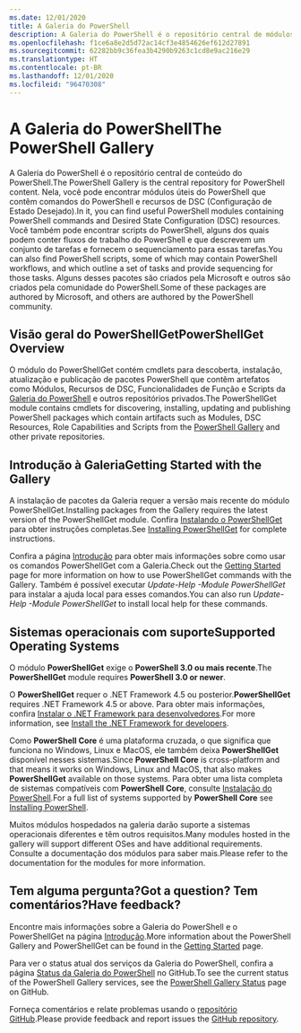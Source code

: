 ```yaml
---
ms.date: 12/01/2020
title: A Galeria do PowerShell
description: A Galeria do PowerShell é o repositório central de módulos do PowerShell, scripts e recursos de DSC.
ms.openlocfilehash: f1ce6a8e2d5d72ac14cf3e4854626ef612d27891
ms.sourcegitcommit: 62282bb9c36fea3b4290b9263c1cd8e9ac216e29
ms.translationtype: HT
ms.contentlocale: pt-BR
ms.lasthandoff: 12/01/2020
ms.locfileid: "96470308"
---
```

# <a name="the-powershell-gallery"></a><span data-ttu-id="cb4e3-103">A Galeria do PowerShell</span><span class="sxs-lookup"><span data-stu-id="cb4e3-103">The PowerShell Gallery</span></span>

<span data-ttu-id="cb4e3-104">A Galeria do PowerShell é o repositório central de conteúdo do PowerShell.</span><span class="sxs-lookup"><span data-stu-id="cb4e3-104">The PowerShell Gallery is the central repository for PowerShell content.</span></span> <span data-ttu-id="cb4e3-105">Nela, você pode encontrar módulos úteis do PowerShell que contêm comandos do PowerShell e recursos de DSC (Configuração de Estado Desejado).</span><span class="sxs-lookup"><span data-stu-id="cb4e3-105">In it, you can find useful PowerShell modules containing PowerShell commands and Desired State Configuration (DSC) resources.</span></span>
<span data-ttu-id="cb4e3-106">Você também pode encontrar scripts do PowerShell, alguns dos quais podem conter fluxos de trabalho do PowerShell e que descrevem um conjunto de tarefas e fornecem o sequenciamento para essas tarefas.</span><span class="sxs-lookup"><span data-stu-id="cb4e3-106">You can also find PowerShell scripts, some of which may contain PowerShell workflows, and which outline a set of tasks and provide sequencing for those tasks.</span></span> <span data-ttu-id="cb4e3-107">Alguns desses pacotes são criados pela Microsoft e outros são criados pela comunidade do PowerShell.</span><span class="sxs-lookup"><span data-stu-id="cb4e3-107">Some of these packages are authored by Microsoft, and others are authored by the PowerShell community.</span></span>

## <a name="powershellget-overview"></a><span data-ttu-id="cb4e3-108">Visão geral do PowerShellGet</span><span class="sxs-lookup"><span data-stu-id="cb4e3-108">PowerShellGet Overview</span></span>

<span data-ttu-id="cb4e3-109">O módulo do PowerShellGet contém cmdlets para descoberta, instalação, atualização e publicação de pacotes PowerShell que contêm artefatos como Módulos, Recursos de DSC, Funcionalidades de Função e Scripts da [Galeria do PowerShell](https://www.PowerShellGallery.com) e outros repositórios privados.</span><span class="sxs-lookup"><span data-stu-id="cb4e3-109">The PowerShellGet module contains cmdlets for discovering, installing, updating and publishing PowerShell packages which contain artifacts such as Modules, DSC Resources, Role Capabilities and Scripts from the [PowerShell Gallery](https://www.PowerShellGallery.com) and other private repositories.</span></span>

## <a name="getting-started-with-the-gallery"></a><span data-ttu-id="cb4e3-110">Introdução à Galeria</span><span class="sxs-lookup"><span data-stu-id="cb4e3-110">Getting Started with the Gallery</span></span>

<span data-ttu-id="cb4e3-111">A instalação de pacotes da Galeria requer a versão mais recente do módulo PowerShellGet.</span><span class="sxs-lookup"><span data-stu-id="cb4e3-111">Installing packages from the Gallery requires the latest version of the PowerShellGet module.</span></span> <span data-ttu-id="cb4e3-112">Confira [Instalando o PowerShellGet](installing-psget.md) para obter instruções completas.</span><span class="sxs-lookup"><span data-stu-id="cb4e3-112">See [Installing PowerShellGet](installing-psget.md) for complete instructions.</span></span>

<span data-ttu-id="cb4e3-113">Confira a página [Introdução](getting-started.md) para obter mais informações sobre como usar os comandos PowerShellGet com a Galeria.</span><span class="sxs-lookup"><span data-stu-id="cb4e3-113">Check out the [Getting Started](getting-started.md) page for more information on how to use PowerShellGet commands with the Gallery.</span></span> <span data-ttu-id="cb4e3-114">Também é possível executar *Update-Help -Module PowerShellGet* para instalar a ajuda local para esses comandos.</span><span class="sxs-lookup"><span data-stu-id="cb4e3-114">You can also run *Update-Help -Module PowerShellGet* to install local help for these commands.</span></span>

## <a name="supported-operating-systems"></a><span data-ttu-id="cb4e3-115">Sistemas operacionais com suporte</span><span class="sxs-lookup"><span data-stu-id="cb4e3-115">Supported Operating Systems</span></span>

<span data-ttu-id="cb4e3-116">O módulo **PowerShellGet** exige o **PowerShell 3.0 ou mais recente**.</span><span class="sxs-lookup"><span data-stu-id="cb4e3-116">The **PowerShellGet** module requires **PowerShell 3.0 or newer**.</span></span>

<span data-ttu-id="cb4e3-117">O **PowerShellGet** requer o .NET Framework 4.5 ou posterior.</span><span class="sxs-lookup"><span data-stu-id="cb4e3-117">**PowerShellGet** requires .NET Framework 4.5 or above.</span></span> <span data-ttu-id="cb4e3-118">Para obter mais informações, confira [Instalar o .NET Framework para desenvolvedores](/dotnet/framework/install/guide-for-developers).</span><span class="sxs-lookup"><span data-stu-id="cb4e3-118">For more information, see [Install the .NET Framework for developers](/dotnet/framework/install/guide-for-developers).</span></span>

<span data-ttu-id="cb4e3-119">Como **PowerShell Core** é uma plataforma cruzada, o que significa que funciona no Windows, Linux e MacOS, ele também deixa **PowerShellGet** disponível nesses sistemas.</span><span class="sxs-lookup"><span data-stu-id="cb4e3-119">Since **PowerShell Core** is cross-platform and that means it works on Windows, Linux and MacOS, that also makes **PowerShellGet** available on those systems.</span></span> <span data-ttu-id="cb4e3-120">Para obter uma lista completa de sistemas compatíveis com **PowerShell Core**, consulte [Instalação do PowerShell](/powershell/scripting/install/installing-powershell).</span><span class="sxs-lookup"><span data-stu-id="cb4e3-120">For a full list of systems supported by **PowerShell Core** see [Installing PowerShell](/powershell/scripting/install/installing-powershell).</span></span>

<span data-ttu-id="cb4e3-121">Muitos módulos hospedados na galeria darão suporte a sistemas operacionais diferentes e têm outros requisitos.</span><span class="sxs-lookup"><span data-stu-id="cb4e3-121">Many modules hosted in the gallery will support different OSes and have additional requirements.</span></span>
<span data-ttu-id="cb4e3-122">Consulte a documentação dos módulos para saber mais.</span><span class="sxs-lookup"><span data-stu-id="cb4e3-122">Please refer to the documentation for the modules for more information.</span></span>

## <a name="got-a-question-have-feedback"></a><span data-ttu-id="cb4e3-123">Tem alguma pergunta?</span><span class="sxs-lookup"><span data-stu-id="cb4e3-123">Got a question?</span></span> <span data-ttu-id="cb4e3-124">Tem comentários?</span><span class="sxs-lookup"><span data-stu-id="cb4e3-124">Have feedback?</span></span>

<span data-ttu-id="cb4e3-125">Encontre mais informações sobre a Galeria do PowerShell e o PowerShellGet na página [Introdução](getting-started.md).</span><span class="sxs-lookup"><span data-stu-id="cb4e3-125">More information about the PowerShell Gallery and PowerShellGet can be found in the [Getting Started](getting-started.md) page.</span></span>

<span data-ttu-id="cb4e3-126">Para ver o status atual dos serviços da Galeria do PowerShell, confira a página [Status da Galeria do PowerShell](https://github.com/PowerShell/PowerShellGallery/blob/master/psgallery_status.md) no GitHub.</span><span class="sxs-lookup"><span data-stu-id="cb4e3-126">To see the current status of the PowerShell Gallery services, see the [PowerShell Gallery Status](https://github.com/PowerShell/PowerShellGallery/blob/master/psgallery_status.md) page on GitHub.</span></span>

<span data-ttu-id="cb4e3-127">Forneça comentários e relate problemas usando o [repositório GitHub](https://github.com/PowerShell/PowerShellGallery/issues).</span><span class="sxs-lookup"><span data-stu-id="cb4e3-127">Please provide feedback and report issues the [GitHub repository](https://github.com/PowerShell/PowerShellGallery/issues).</span></span>
